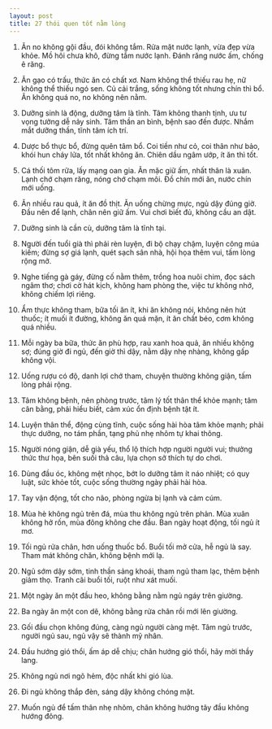 ```yaml
---
layout: post
title: 27 thói quen tốt nằm lòng
---
```


1. Ăn no không gội đầu, đói không tắm. Rửa mặt nước lạnh, vừa đẹp vừa khỏe. Mồ hôi chưa khô, đừng tắm nước lạnh. Đánh răng nước ấm, chống ê răng.

2. Ăn gạo có trấu, thức ăn có chất xơ. Nam không thể thiếu rau hẹ, nữ không thể thiếu ngó sen. Củ cải trắng, sống không tốt nhưng chín thì bổ. Ăn không quá no, no không nên nằm.

3. Dưỡng sinh là động, dưỡng tâm là tĩnh. Tâm không thanh tịnh, ưu tư vọng tưởng dễ nảy sinh. Tâm thần an bình, bệnh sao đến được. Nhắm mắt dưỡng thần, tĩnh tâm ích trí.

4. Dược bổ thực bổ, đừng quên tâm bổ. Coi tiền như cỏ, coi thân như bảo, khói hun cháy lửa, tốt nhất không ăn. Chiên dầu ngâm ướp, ít ăn thì tốt.

5. Cá thối tôm rữa, lấy mạng oan gia. Ăn mặc giữ ấm, nhất thân là xuân. Lạnh chớ chạm răng, nóng chớ chạm môi. Đồ chín mới ăn, nước chín mới uống.

6. Ăn nhiều rau quả, ít ăn đồ thịt. Ăn uống chừng mực, ngủ dậy đúng giờ. Đầu nên để lạnh, chân nên giữ ấm. Vui chơi biết đủ, không cầu an dật.

7. Dưỡng sinh là cần cù, dưỡng tâm là tĩnh tại.

8. Người đến tuổi già thì phải rèn luyện, đi bộ chạy chậm, luyện công múa kiếm; đừng sợ giá lạnh, quét sạch sân nhà, hội họa thêm vui, tấm lòng rộng mở.

9. Nghe tiếng gà gáy, đừng cố nằm thêm, trồng hoa nuôi chim, đọc sách ngâm thơ; chơi cờ hát kịch, không ham phòng the, việc tư không nhớ, không chiếm lợi riêng.

10. Ẩm thực không tham, bữa tối ăn ít, khi ăn không nói, không nên hút thuốc; ít muối ít đường, không ăn quá mặn, ít ăn chất béo, cơm không quá nhiều.

11. Mỗi ngày ba bữa, thức ăn phù hợp, rau xanh hoa quả, ăn nhiều không sợ; đúng giờ đi ngủ, đến giờ thì dậy, nằm dậy nhẹ nhàng, không gấp không vội.

12. Uống rượu có độ, danh lợi chớ tham, chuyện thường không giận, tấm lòng phải rộng.

13. Tâm không bệnh, nên phòng trước, tâm lý tốt thân thể khỏe mạnh; tâm cân bằng, phải hiểu biết, cảm xúc ổn định bệnh tật ít.

14. Luyện thân thể, động cùng tĩnh, cuộc sống hài hòa tâm khỏe mạnh; phải thực dưỡng, no tám phần, tạng phủ nhẹ nhõm tự khai thông.

15. Người nóng giận, dễ già yếu, thổ lộ thích hợp người người vui; thưởng thức thư họa, bên suối thả câu, lựa chọn sở thích tự do chơi.

16. Dùng đầu óc, không mệt nhọc, bớt lo dưỡng tâm ít náo nhiệt; có quy luật, sức khỏe tốt, cuộc sống thường ngày phải hài hòa.

17. Tay vận động, tốt cho não, phòng ngừa bị lạnh và cảm cúm.

18. Mùa hè không ngủ trên đá, mùa thu không ngủ trên phản. Mùa xuân không hở rốn, mùa đông không che đầu. Ban ngày hoạt động, tối ngủ ít mơ.

19. Tối ngủ rửa chân, hơn uống thuốc bổ. Buổi tối mở cửa, hễ ngủ là say. Tham mát không chăn, không bệnh mới lạ.

20. Ngủ sớm dậy sớm, tinh thần sảng khoái, tham ngủ tham lạc, thêm bệnh giảm thọ. Tranh cãi buổi tối, ruột như xát muối.

21. Một ngày ăn một đầu heo, không bằng nằm ngủ ngáy trên giường.

22. Ba ngày ăn một con dê, không bằng rửa chân rồi mới lên giường.

23. Gối đầu chọn không đúng, càng ngủ người càng mệt. Tâm ngủ trước, người ngủ sau, ngủ vậy sẽ thành mỹ nhân.

24. Đầu hướng gió thổi, ấm áp dễ chịu; chân hướng gió thổi, hãy mời thầy lang.

25. Không ngủ nơi ngõ hẻm, độc nhất khi gió lùa.

26. Đi ngủ không thắp đèn, sáng dậy không chóng mặt.

27. Muốn ngủ để tấm thân nhẹ nhõm, chân không hướng tây đầu không hướng đông.

